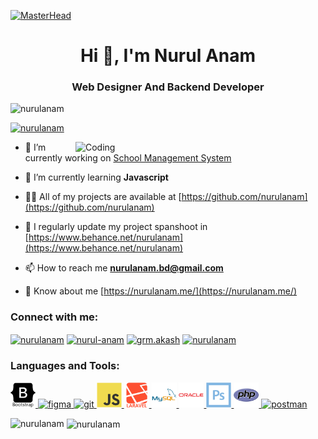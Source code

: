 [![MasterHead](https://images.pexels.com/photos/1006293/pexels-photo-1006293.jpeg?auto=compress&cs=tinysrgb&w=1260&h=750&dpr=1)](https://nurulanam.me)
<h1 align="center">Hi 👋, I'm Nurul Anam</h1>
<h3 align="center">Web Designer And Backend Developer</h3>

<p align="left"> <img src="https://komarev.com/ghpvc/?username=nurulanam&label=Profile%20views&color=0e75b6&style=flat" alt="nurulanam" /> </p>

<p align="left"> <a href="https://github.com/ryo-ma/github-profile-trophy"><img src="https://github-profile-trophy.vercel.app/?username=nurulanam" alt="nurulanam" /></a> </p>
<img align="right" alt="Coding" width="400" src="https://media.tenor.com/rePDfDWO3XoAAAAd/hacking.gif">

- 🔭 I’m currently working on [School Management System](https://github.com/nurulanam/school-management-system)

- 🌱 I’m currently learning **Javascript**

- 👨‍💻 All of my projects are available at [https://github.com/nurulanam](https://github.com/nurulanam)

- 📸 I regularly update my project spanshoot in [https://www.behance.net/nurulanam](https://www.behance.net/nurulanam)

- 📫 How to reach me **nurulanam.bd@gmail.com**

- 📢 Know about me [https://nurulanam.me/](https://nurulanam.me/)

<h3 align="left">Connect with me:</h3>
<p align="left">
<a href="https://dev.to/nurulanam" target="blank"><img align="center" src="https://raw.githubusercontent.com/rahuldkjain/github-profile-readme-generator/master/src/images/icons/Social/devto.svg" alt="nurulanam" height="30" width="40" /></a>
<a href="https://linkedin.com/in/nurul-anam" target="blank"><img align="center" src="https://raw.githubusercontent.com/rahuldkjain/github-profile-readme-generator/master/src/images/icons/Social/linked-in-alt.svg" alt="nurul-anam" height="30" width="40" /></a>
<a href="https://fb.com/grm.akash" target="blank"><img align="center" src="https://raw.githubusercontent.com/rahuldkjain/github-profile-readme-generator/master/src/images/icons/Social/facebook.svg" alt="grm.akash" height="30" width="40" /></a>
<a href="https://www.behance.net/nurulanam" target="blank"><img align="center" src="https://raw.githubusercontent.com/rahuldkjain/github-profile-readme-generator/master/src/images/icons/Social/behance.svg" alt="nurulanam" height="30" width="40" /></a>
</p>

<h3 align="left">Languages and Tools:</h3>
<p align="left"> <a href="https://getbootstrap.com" target="_blank" rel="noreferrer"> <img src="https://raw.githubusercontent.com/devicons/devicon/master/icons/bootstrap/bootstrap-plain-wordmark.svg" alt="bootstrap" width="40" height="40"/> </a> <a href="https://www.figma.com/" target="_blank" rel="noreferrer"> <img src="https://www.vectorlogo.zone/logos/figma/figma-icon.svg" alt="figma" width="40" height="40"/> </a> <a href="https://git-scm.com/" target="_blank" rel="noreferrer"> <img src="https://www.vectorlogo.zone/logos/git-scm/git-scm-icon.svg" alt="git" width="40" height="40"/> </a> <a href="https://developer.mozilla.org/en-US/docs/Web/JavaScript" target="_blank" rel="noreferrer"> <img src="https://raw.githubusercontent.com/devicons/devicon/master/icons/javascript/javascript-original.svg" alt="javascript" width="40" height="40"/> </a> <a href="https://laravel.com/" target="_blank" rel="noreferrer"> <img src="https://raw.githubusercontent.com/devicons/devicon/master/icons/laravel/laravel-plain-wordmark.svg" alt="laravel" width="40" height="40"/> </a> <a href="https://www.mysql.com/" target="_blank" rel="noreferrer"> <img src="https://raw.githubusercontent.com/devicons/devicon/master/icons/mysql/mysql-original-wordmark.svg" alt="mysql" width="40" height="40"/> </a> <a href="https://www.oracle.com/" target="_blank" rel="noreferrer"> <img src="https://raw.githubusercontent.com/devicons/devicon/master/icons/oracle/oracle-original.svg" alt="oracle" width="40" height="40"/> </a> <a href="https://www.photoshop.com/en" target="_blank" rel="noreferrer"> <img src="https://raw.githubusercontent.com/devicons/devicon/master/icons/photoshop/photoshop-line.svg" alt="photoshop" width="40" height="40"/> </a> <a href="https://www.php.net" target="_blank" rel="noreferrer"> <img src="https://raw.githubusercontent.com/devicons/devicon/master/icons/php/php-original.svg" alt="php" width="40" height="40"/> </a> <a href="https://postman.com" target="_blank" rel="noreferrer"> <img src="https://www.vectorlogo.zone/logos/getpostman/getpostman-icon.svg" alt="postman" width="40" height="40"/> </a> </p>

<p><img align="left" src="https://github-readme-stats.vercel.app/api/top-langs?username=nurulanam&show_icons=true&locale=en&layout=compact" alt="nurulanam" /></p>

<p>&nbsp;<img align="center" src="https://github-readme-stats.vercel.app/api?username=nurulanam&show_icons=true&locale=en" alt="nurulanam" /></p>

